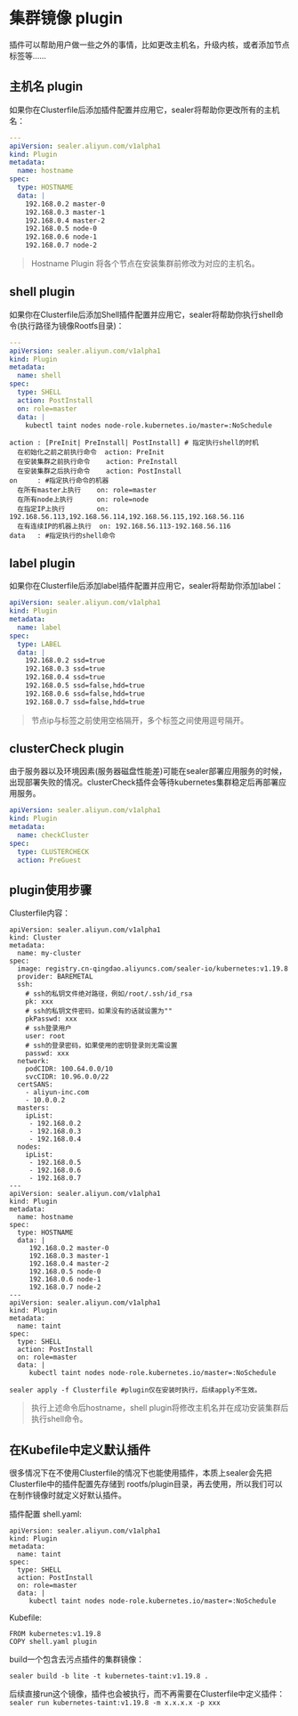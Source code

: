 # 集群镜像 plugin

插件可以帮助用户做一些之外的事情，比如更改主机名，升级内核，或者添加节点标签等……

## 主机名 plugin

如果你在Clusterfile后添加插件配置并应用它，sealer将帮助你更改所有的主机名：

```yaml
---
apiVersion: sealer.aliyun.com/v1alpha1
kind: Plugin
metadata:
  name: hostname
spec:
  type: HOSTNAME
  data: |
    192.168.0.2 master-0
    192.168.0.3 master-1
    192.168.0.4 master-2
    192.168.0.5 node-0
    192.168.0.6 node-1
    192.168.0.7 node-2
```

> Hostname Plugin 将各个节点在安装集群前修改为对应的主机名。

## shell plugin

如果你在Clusterfile后添加Shell插件配置并应用它，sealer将帮助你执行shell命令(执行路径为镜像Rootfs目录)：

```yaml
---
apiVersion: sealer.aliyun.com/v1alpha1
kind: Plugin
metadata:
  name: shell
spec:
  type: SHELL
  action: PostInstall
  on: role=master
  data: |
    kubectl taint nodes node-role.kubernetes.io/master=:NoSchedule
```

```shell
action : [PreInit| PreInstall| PostInstall] # 指定执行shell的时机
  在初始化之前之前执行命令  action: PreInit
  在安装集群之前执行命令    action: PreInstall
  在安装集群之后执行命令    action: PostInstall
on     : #指定执行命令的机器
  在所有master上执行    on: role=master
  在所有node上执行      on: role=node
  在指定IP上执行        on: 192.168.56.113,192.168.56.114,192.168.56.115,192.168.56.116
  在有连续IP的机器上执行  on: 192.168.56.113-192.168.56.116
data   : #指定执行的shell命令
```

## label plugin

如果你在Clusterfile后添加label插件配置并应用它，sealer将帮助你添加label：

```yaml
apiVersion: sealer.aliyun.com/v1alpha1
kind: Plugin
metadata:
  name: label
spec:
  type: LABEL
  data: |
    192.168.0.2 ssd=true
    192.168.0.3 ssd=true
    192.168.0.4 ssd=true
    192.168.0.5 ssd=false,hdd=true
    192.168.0.6 ssd=false,hdd=true
    192.168.0.7 ssd=false,hdd=true
```

> 节点ip与标签之前使用空格隔开，多个标签之间使用逗号隔开。

## clusterCheck plugin

由于服务器以及环境因素(服务器磁盘性能差)可能在sealer部署应用服务的时候，出现部署失败的情况。clusterCheck插件会等待kubernetes集群稳定后再部署应用服务。

```yaml
apiVersion: sealer.aliyun.com/v1alpha1
kind: Plugin
metadata:
  name: checkCluster
spec:
  type: CLUSTERCHECK
  action: PreGuest
```  

## plugin使用步骤

Clusterfile内容：

```
apiVersion: sealer.aliyun.com/v1alpha1
kind: Cluster
metadata:
  name: my-cluster
spec:
  image: registry.cn-qingdao.aliyuncs.com/sealer-io/kubernetes:v1.19.8
  provider: BAREMETAL
  ssh:
    # ssh的私钥文件绝对路径，例如/root/.ssh/id_rsa
    pk: xxx
    # ssh的私钥文件密码，如果没有的话就设置为""
    pkPasswd: xxx
    # ssh登录用户
    user: root
    # ssh的登录密码，如果使用的密钥登录则无需设置
    passwd: xxx
  network:
    podCIDR: 100.64.0.0/10
    svcCIDR: 10.96.0.0/22
  certSANS:
    - aliyun-inc.com
    - 10.0.0.2
  masters:
    ipList:
     - 192.168.0.2
     - 192.168.0.3
     - 192.168.0.4
  nodes:
    ipList:
     - 192.168.0.5
     - 192.168.0.6
     - 192.168.0.7
---
apiVersion: sealer.aliyun.com/v1alpha1
kind: Plugin
metadata:
  name: hostname
spec:
  type: HOSTNAME
  data: |
     192.168.0.2 master-0
     192.168.0.3 master-1
     192.168.0.4 master-2
     192.168.0.5 node-0
     192.168.0.6 node-1
     192.168.0.7 node-2
---
apiVersion: sealer.aliyun.com/v1alpha1
kind: Plugin
metadata:
  name: taint
spec:
  type: SHELL
  action: PostInstall
  on: role=master
  data: |
     kubectl taint nodes node-role.kubernetes.io/master=:NoSchedule
```

```
sealer apply -f Clusterfile #plugin仅在安装时执行，后续apply不生效。
```

> 执行上述命令后hostname，shell plugin将修改主机名并在成功安装集群后执行shell命令。

## 在Kubefile中定义默认插件

很多情况下在不使用Clusterfile的情况下也能使用插件，本质上sealer会先把Clusterfile中的插件配置先存储到 rootfs/plugin目录，再去使用，所以我们可以在制作镜像时就定义好默认插件。

插件配置 shell.yaml:

```
apiVersion: sealer.aliyun.com/v1alpha1
kind: Plugin
metadata:
  name: taint
spec:
  type: SHELL
  action: PostInstall
  on: role=master
  data: |
     kubectl taint nodes node-role.kubernetes.io/master=:NoSchedule
```

Kubefile:

```shell script
FROM kubernetes:v1.19.8
COPY shell.yaml plugin
```

build一个包含去污点插件的集群镜像：

```shell script
sealer build -b lite -t kubernetes-taint:v1.19.8 .
```

后续直接run这个镜像，插件也会被执行，而不再需要在Clusterfile中定义插件：`sealer run kubernetes-taint:v1.19.8 -m x.x.x.x -p xxx`
